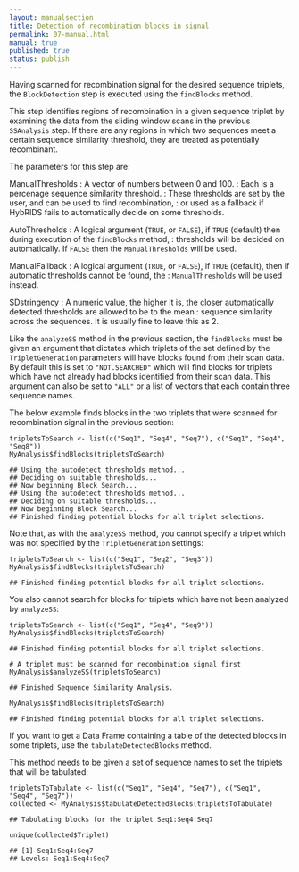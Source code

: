 ```yaml
---
layout: manualsection
title: Detection of recombination blocks in signal
permalink: 07-manual.html
manual: true
published: true
status: publish
---
```

 

 
Having scanned for recombination signal for the desired sequence triplets, the `BlockDetection` step is executed using the `findBlocks` method.
 
This step identifies regions of recombination in a given sequence triplet by examining the data from the sliding window scans in the previous `SSAnalysis` step. If there are any regions in which two sequences meet a certain sequence similarity threshold, they are treated as potentially recombinant.
 
The parameters for this step are:
 
ManualThresholds
  : A vector of numbers between 0 and 100.
  : Each is a percenage sequence similarity threshold.
  : These thresholds are set by the user, and can be used to find recombination,
  : or used as a fallback if HybRIDS fails to automatically decide on some thresholds.
  
AutoThresholds
  : A logical argument (`TRUE`, or `FALSE`), if `TRUE` (default) then during execution of the `findBlocks` method,
  : thresholds will be decided on automatically. If `FALSE` then the `ManualThresholds` will be used.
  
ManualFallback
  : A logical argument (`TRUE`, or `FALSE`), if `TRUE` (default), then if automatic thresholds cannot be found, the
  : `ManualThresholds` will be used instead.
  
SDstringency
  : A numeric value, the higher it is, the closer automatically detected thresholds are allowed to be to the mean
  : sequence similarity across the sequences. It is usually fine to leave this as 2.
  
Like the `analyzeSS` method in the previous section, the `findBlocks` must be given an argument that dictates which triplets of the set defined by the `TripletGeneration` parameters will have blocks found from their scan data.
By default this is set to `"NOT.SEARCHED"` which will find blocks for triplets which have not already had blocks identified from their scan data. This argument can also be set to `"ALL"` or a list of vectors that each contain three sequence names.
 
The below example finds blocks in the two triplets that were scanned for recombination signal in the previous section:

    tripletsToSearch <- list(c("Seq1", "Seq4", "Seq7"), c("Seq1", "Seq4", "Seq8"))
    MyAnalysis$findBlocks(tripletsToSearch)

    ## Using the autodetect thresholds method...
    ## Deciding on suitable thresholds...
    ## Now beginning Block Search...
    ## Using the autodetect thresholds method...
    ## Deciding on suitable thresholds...
    ## Now beginning Block Search...
    ## Finished finding potential blocks for all triplet selections.
 
Note that, as with the `analyzeSS` method, you cannot specify a triplet which was not specified by the `TripletGeneration` settings:
 

    tripletsToSearch <- list(c("Seq1", "Seq2", "Seq3"))
    MyAnalysis$findBlocks(tripletsToSearch)

    ## Finished finding potential blocks for all triplet selections.
 
You also cannot search for blocks for triplets which have not been analyzed by `analyzeSS`:

    tripletsToSearch <- list(c("Seq1", "Seq4", "Seq9"))
    MyAnalysis$findBlocks(tripletsToSearch)

    ## Finished finding potential blocks for all triplet selections.

    # A triplet must be scanned for recombination signal first
    MyAnalysis$analyzeSS(tripletsToSearch)

    ## Finished Sequence Similarity Analysis.

    MyAnalysis$findBlocks(tripletsToSearch)

    ## Finished finding potential blocks for all triplet selections.
 
If you want to get a Data Frame containing a table of the detected blocks in some triplets, use the `tabulateDetectedBlocks` method.
 
This method needs to be given a set of sequence names to set the triplets that will be tabulated:
 

    tripletsToTabulate <- list(c("Seq1", "Seq4", "Seq7"), c("Seq1", "Seq4", "Seq7"))
    collected <- MyAnalysis$tabulateDetectedBlocks(tripletsToTabulate)

    ## Tabulating blocks for the triplet Seq1:Seq4:Seq7

    unique(collected$Triplet)

    ## [1] Seq1:Seq4:Seq7
    ## Levels: Seq1:Seq4:Seq7
 
 
 
 
